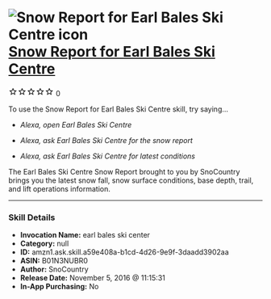 # &nbsp;<img src="skill_icon" alt="Snow Report for Earl Bales Ski Centre icon" width="36"> [Snow Report for Earl Bales Ski Centre](http://alexa.amazon.com/#skills/amzn1.ask.skill.a59e408a-b1cd-4d26-9e9f-3daadd3902aa)
![0 stars](../../images/ic_star_border_black_18dp_1x.png)![0 stars](../../images/ic_star_border_black_18dp_1x.png)![0 stars](../../images/ic_star_border_black_18dp_1x.png)![0 stars](../../images/ic_star_border_black_18dp_1x.png)![0 stars](../../images/ic_star_border_black_18dp_1x.png) 0

To use the Snow Report for Earl Bales Ski Centre skill, try saying...

* *Alexa, open Earl Bales Ski Centre*

* *Alexa, ask Earl Bales Ski Centre for the snow report*

* *Alexa, ask Earl Bales Ski Centre for latest conditions*

The Earl Bales Ski Centre Snow Report brought to you by SnoCountry brings you the latest snow fall, snow surface conditions,  base depth, trail, and lift operations information.

***

### Skill Details

* **Invocation Name:** earl bales ski center
* **Category:** null
* **ID:** amzn1.ask.skill.a59e408a-b1cd-4d26-9e9f-3daadd3902aa
* **ASIN:** B01N3NUBR0
* **Author:** SnoCountry
* **Release Date:** November 5, 2016 @ 11:15:31
* **In-App Purchasing:** No

